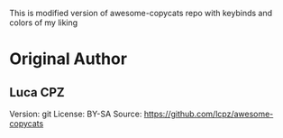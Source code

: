 This is modified version of awesome-copycats repo with keybinds and colors of my liking

# Original Author
## Luca CPZ
Version:	git
License:	BY-SA
Source:	https://github.com/lcpz/awesome-copycats


